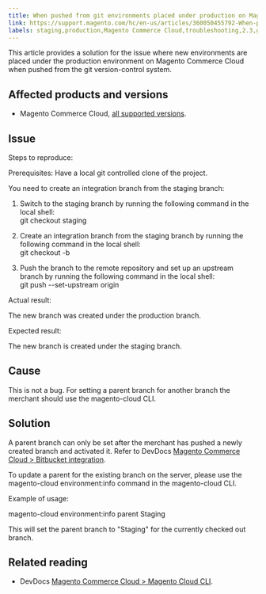 ```yaml
---
title: When pushed from git environments placed under production on Magento Cloud
link: https://support.magento.com/hc/en-us/articles/360050455792-When-pushed-from-git-environments-placed-under-production-on-Magento-Cloud
labels: staging,production,Magento Commerce Cloud,troubleshooting,2.3,git,develop,2.3.x,2.4,2.4.x,command line,Magento Cloud CLI
---
```


This article provides a solution for the issue where new environments are placed under the production environment on Magento Commerce Cloud when pushed from the git version-control system.

## Affected products and versions

* Magento Commerce Cloud, [all supported versions](https://magento.com/sites/default/files/magento-software-lifecycle-policy.pdf).

## Issue

Steps to reproduce:

Prerequisites: Have a local git controlled clone of the project.

You need to create an integration branch from the staging branch:

1. Switch to the staging branch by running the following command in the local shell:  
git checkout staging

1. Create an integration branch from the staging branch by running the following command in the local shell:  
git checkout -b <branch>

1. Push the branch to the remote repository and set up an upstream branch by running the following command in the local shell:  
git push --set-upstream origin <branch>

Actual result:

The new branch was created under the production branch.

Expected result:

The new branch is created under the staging branch.

## Cause

This is not a bug. For setting a parent branch for another branch the merchant should use the magento-cloud CLI.

## Solution

A parent branch can only be set after the merchant has pushed a newly created branch and activated it. Refer to DevDocs [Magento Commerce Cloud > Bitbucket integration](https://devdocs.magento.com/cloud/integrations/bitbucket-integration.html#create-a-new-cloud-branch).

To update a parent for the existing branch on the server, please use the magento-cloud environment:info command in the magento-cloud CLI.

Example of usage:

magento-cloud environment:info parent Staging

This will set the parent branch to "Staging" for the currently checked out branch.

## Related reading

* DevDocs [Magento Commerce Cloud > Magento Cloud CLI](https://devdocs.magento.com/cloud/reference/cli-ref-topic.html).

